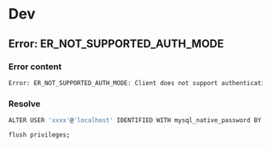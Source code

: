 # Dev

## Error: ER_NOT_SUPPORTED_AUTH_MODE

### Error content

```sh
Error: ER_NOT_SUPPORTED_AUTH_MODE: Client does not support authentication protocol requested by server; consider upgrading MySQL client
```

### Resolve

```sh
ALTER USER 'xxxx'@'localhost' IDENTIFIED WITH mysql_native_password BY 'xxxxxxx';

flush privileges;
```